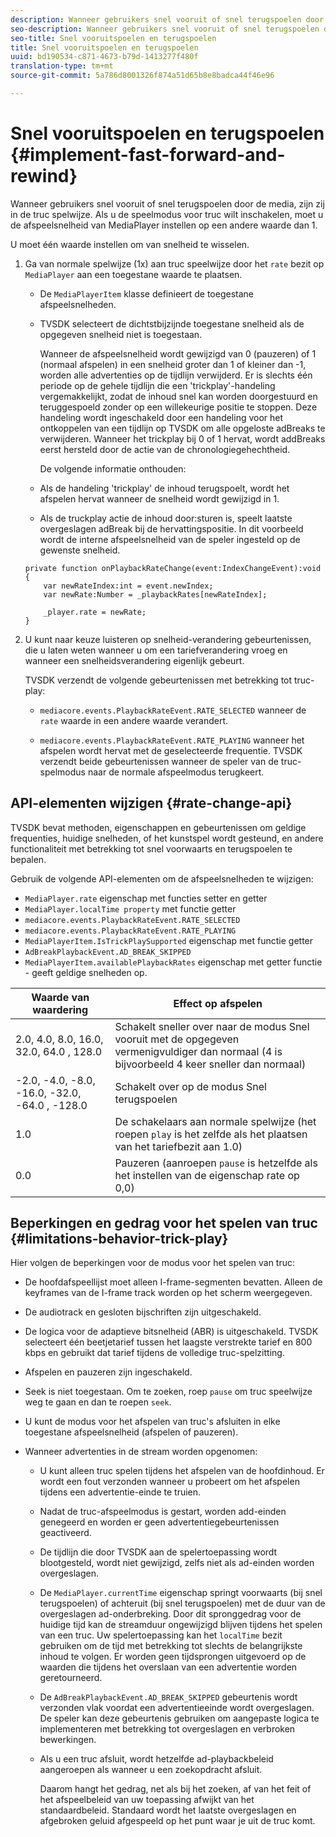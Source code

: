 ```yaml
---
description: Wanneer gebruikers snel vooruit of snel terugspoelen door de media, zijn zij in de truc spelwijze. Als u de speelmodus voor truc wilt inschakelen, moet u de afspeelsnelheid van MediaPlayer instellen op een andere waarde dan 1.
seo-description: Wanneer gebruikers snel vooruit of snel terugspoelen door de media, zijn zij in de truc spelwijze. Als u de speelmodus voor truc wilt inschakelen, moet u de afspeelsnelheid van MediaPlayer instellen op een andere waarde dan 1.
seo-title: Snel vooruitspoelen en terugspoelen
title: Snel vooruitspoelen en terugspoelen
uuid: bd190534-c871-4673-b79d-1413277f480f
translation-type: tm+mt
source-git-commit: 5a786d8001326f874a51d65b8e8badca44f46e96

---
```



# Snel vooruitspoelen en terugspoelen {#implement-fast-forward-and-rewind}

Wanneer gebruikers snel vooruit of snel terugspoelen door de media, zijn zij in de truc spelwijze. Als u de speelmodus voor truc wilt inschakelen, moet u de afspeelsnelheid van MediaPlayer instellen op een andere waarde dan 1.

U moet één waarde instellen om van snelheid te wisselen.

1. Ga van normale spelwijze (1x) aan truc speelwijze door het `rate` bezit op `MediaPlayer` aan een toegestane waarde te plaatsen.

   * De `MediaPlayerItem` klasse definieert de toegestane afspeelsnelheden.
   * TVSDK selecteert de dichtstbijzijnde toegestane snelheid als de opgegeven snelheid niet is toegestaan.

      Wanneer de afspeelsnelheid wordt gewijzigd van 0 (pauzeren) of 1 (normaal afspelen) in een snelheid groter dan 1 of kleiner dan -1, worden alle advertenties op de tijdlijn verwijderd. Er is slechts één periode op de gehele tijdlijn die een &#39;trickplay&#39;-handeling vergemakkelijkt, zodat de inhoud snel kan worden doorgestuurd en teruggespoeld zonder op een willekeurige positie te stoppen. Deze handeling wordt ingeschakeld door een handeling voor het ontkoppelen van een tijdlijn op TVSDK om alle opgeloste adBreaks te verwijderen. Wanneer het trickplay bij 0 of 1 hervat, wordt addBreaks eerst hersteld door de actie van de chronologiegehechtheid.

      De volgende informatie onthouden:

   * Als de handeling &#39;trickplay&#39; de inhoud terugspoelt, wordt het afspelen hervat wanneer de snelheid wordt gewijzigd in 1.
   * Als de truckplay actie de inhoud door:sturen is, speelt laatste overgeslagen adBreak bij de hervattingspositie.
   In dit voorbeeld wordt de interne afspeelsnelheid van de speler ingesteld op de gewenste snelheid.

   ```
   private function onPlaybackRateChange(event:IndexChangeEvent):void { 
       var newRateIndex:int = event.newIndex; 
       var newRate:Number = _playbackRates[newRateIndex]; 
   
       _player.rate = newRate; 
   } 
   ```

1. U kunt naar keuze luisteren op snelheid-verandering gebeurtenissen, die u laten weten wanneer u om een tariefverandering vroeg en wanneer een snelheidsverandering eigenlijk gebeurt.

   TVSDK verzendt de volgende gebeurtenissen met betrekking tot truc-play:

   * `mediacore.events.PlaybackRateEvent.RATE_SELECTED` wanneer de `rate` waarde in een andere waarde verandert.

   * `mediacore.events.PlaybackRateEvent.RATE_PLAYING` wanneer het afspelen wordt hervat met de geselecteerde frequentie.
   TVSDK verzendt beide gebeurtenissen wanneer de speler van de truc-spelmodus naar de normale afspeelmodus terugkeert.

## API-elementen wijzigen {#rate-change-api}

TVSDK bevat methoden, eigenschappen en gebeurtenissen om geldige frequenties, huidige snelheden, of het kunstspel wordt gesteund, en andere functionaliteit met betrekking tot snel voorwaarts en terugspoelen te bepalen.

Gebruik de volgende API-elementen om de afspeelsnelheden te wijzigen:

* `MediaPlayer.rate` eigenschap met functies setter en getter
* `MediaPlayer.localTime property` met functie getter
* `mediacore.events.PlaybackRateEvent.RATE_SELECTED`
* `mediacore.events.PlaybackRateEvent.RATE_PLAYING`
* `MediaPlayerItem.IsTrickPlaySupported` eigenschap met functie getter
* `AdBreakPlaybackEvent.AD_BREAK_SKIPPED`
* `MediaPlayerItem.availablePlaybackRates` eigenschap met getter functie - geeft geldige snelheden op.

| Waarde van waardering | Effect op afspelen |
|---|---|
| 2.0, 4.0, 8.0, 16.0, 32.0, 64.0  , 128.0 | Schakelt sneller over naar de modus Snel vooruit met de opgegeven vermenigvuldiger dan normaal (4 is bijvoorbeeld 4 keer sneller dan normaal) |
| -2.0, -4.0, -8.0, -16.0, -32.0, -64.0  , -128.0 | Schakelt over op de modus Snel terugspoelen |
| 1.0 | De schakelaars aan normale spelwijze (het roepen `play` is het zelfde als het plaatsen van het tariefbezit aan 1.0) |
| 0.0 | Pauzeren (aanroepen `pause` is hetzelfde als het instellen van de eigenschap rate op 0,0) |

## Beperkingen en gedrag voor het spelen van truc {#limitations-behavior-trick-play}

Hier volgen de beperkingen voor de modus voor het spelen van truc:

* De hoofdafspeellijst moet alleen I-frame-segmenten bevatten. Alleen de keyframes van de I-frame track worden op het scherm weergegeven.
* De audiotrack en gesloten bijschriften zijn uitgeschakeld.
* De logica voor de adaptieve bitsnelheid (ABR) is uitgeschakeld. TVSDK selecteert één beetjetarief tussen het laagste verstrekte tarief en 800 kbps en gebruikt dat tarief tijdens de volledige truc-spelzitting.
* Afspelen en pauzeren zijn ingeschakeld.
* Seek is niet toegestaan. Om te zoeken, roep `pause` om truc speelwijze weg te gaan en dan te roepen `seek`.

* U kunt de modus voor het afspelen van truc&#39;s afsluiten in elke toegestane afspeelsnelheid (afspelen of pauzeren).
* Wanneer advertenties in de stream worden opgenomen:

   * U kunt alleen truc spelen tijdens het afspelen van de hoofdinhoud. Er wordt een fout verzonden wanneer u probeert om het afspelen tijdens een advertentie-einde te truien.
   * Nadat de truc-afspeelmodus is gestart, worden add-einden genegeerd en worden er geen advertentiegebeurtenissen geactiveerd.
   * De tijdlijn die door TVSDK aan de spelertoepassing wordt blootgesteld, wordt niet gewijzigd, zelfs niet als ad-einden worden overgeslagen.
   * De `MediaPlayer.currentTime` eigenschap springt voorwaarts (bij snel terugspoelen) of achteruit (bij snel terugspoelen) met de duur van de overgeslagen ad-onderbreking. Door dit spronggedrag voor de huidige tijd kan de streamduur ongewijzigd blijven tijdens het spelen van een truc. Uw spelertoepassing kan het `localTime` bezit gebruiken om de tijd met betrekking tot slechts de belangrijkste inhoud te volgen. Er worden geen tijdsprongen uitgevoerd op de waarden die tijdens het overslaan van een advertentie worden geretourneerd.

   * De `AdBreakPlaybackEvent.AD_BREAK_SKIPPED` gebeurtenis wordt verzonden vlak voordat een advertentieeinde wordt overgeslagen. De speler kan deze gebeurtenis gebruiken om aangepaste logica te implementeren met betrekking tot overgeslagen en verbroken bewerkingen.
   * Als u een truc afsluit, wordt hetzelfde ad-playbackbeleid aangeroepen als wanneer u een zoekopdracht afsluit.

      Daarom hangt het gedrag, net als bij het zoeken, af van het feit of het afspeelbeleid van uw toepassing afwijkt van het standaardbeleid. Standaard wordt het laatste overgeslagen en afgebroken geluid afgespeeld op het punt waar je uit de truc komt.